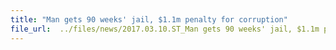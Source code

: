```yaml
---
title: "Man gets 90 weeks' jail, $1.1m penalty for corruption"
file_url:  ../files/news/2017.03.10.ST_Man gets 90 weeks' jail, $1.1m penalty for corruption_0.pdf
---
```

